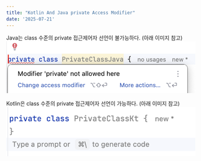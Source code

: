 ```yaml
---
title: "Kotlin And Java private Access Modifier"
date: '2025-07-21'
---
```


Java는 class 수준의 private 접근제어자 선언이 불가능하다. (아래 이미지 참고)
![image1](/images/java-private-class.png)

Kotlin은 class 수준의 private 접근제어자 선언이 가능하다. (아래 이미지 참고)
![image2](/images/kotlin-private-class.png)

